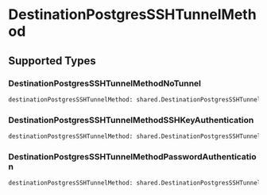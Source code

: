 # DestinationPostgresSSHTunnelMethod


## Supported Types

### DestinationPostgresSSHTunnelMethodNoTunnel

```python
destinationPostgresSSHTunnelMethod: shared.DestinationPostgresSSHTunnelMethodNoTunnel = /* values here */
```

### DestinationPostgresSSHTunnelMethodSSHKeyAuthentication

```python
destinationPostgresSSHTunnelMethod: shared.DestinationPostgresSSHTunnelMethodSSHKeyAuthentication = /* values here */
```

### DestinationPostgresSSHTunnelMethodPasswordAuthentication

```python
destinationPostgresSSHTunnelMethod: shared.DestinationPostgresSSHTunnelMethodPasswordAuthentication = /* values here */
```

